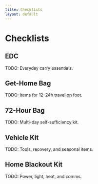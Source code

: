 ```yaml
---
title: Checklists
layout: default
---
```


# Checklists

## EDC
TODO: Everyday carry essentials.

## Get-Home Bag
TODO: Items for 12–24h travel on foot.

## 72-Hour Bag
TODO: Multi-day self-sufficiency kit.

## Vehicle Kit
TODO: Tools, recovery, and seasonal items.

## Home Blackout Kit
TODO: Power, light, heat, and comms.
